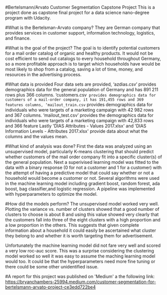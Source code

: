 #Bertelsmann/Arvato Customer Segmentation Capstone Project
This is a project done as capstone final project for a data science nano-degree program with Udacity. 

#What is the Bertelsman-Arvato company? 
They are German company that provides services in customer support, information technology, logistics, and finance. 

#What is the goal of the project? 
The goal is to identify potential customers for a mail order catalog of organic and healthy products. It would not be cost efficient to send out 
catalogs to every household throughout Germany, so a more profitable approach is to target which households have would be most likely to shop from a 
catalog, saving a lot of time, money, and resources in the advertising process.

#What data is provided
Four data sets are provided, ‘azdias.csv’ provides demographics data for the general population of Germany and has 891 211 rows plus 366 columns. 
‘customers.csv` provides demographics data for customers of a mail-order company, it has 191,455 rows and 369 features columns, ‘mailout_train.csv` 
provides demographics data for individuals who were targets of a marketing campaign with 42 982 rows and 367 columns. 
‘mailout_test.csv’ provides the demographics data for individuals who were targets of a marketing campaign with 42,833 rows and 366 feature 
Lastly 'DIAS Attributes - Values 2017.xlsx' and 'DIAS Information Levels - Attributes 2017.xlsx' provide data about what the columns and the values mean.

#What kind of analysis was done?
First the data was analyzed using an unsupervised model, particularly K-means clustering that should predict whether customers of the mail order company 
fit into a specific cluster(s) of the general population. Next a superivised learning model was fitted to the data with a binary response (0 for not a 
customer and 1 for a customer) with the attempt of having a predictive model that could say whether or not a household would become a customer or not. 
Several algorithms were used in the machine learning model including gradient boost, random forest, ada boost, bag classifier,and logistic regression.
A pipeline was implemented with hyperparameters to optimize the model. 

#How did the models perform?
The unsupervised model worked very well. Plotting the variance vs. number of clusters showed that a good number of clusters to choose is about 8 and using
this value showed very clearly that the customers fall into three of the eight clusters with a high proportion and a low proportion in the others. This
suggests that given complete information about a household it could easily be ascertained what cluster they belong to and whether it is worth targeting them
for advertisement. 

Unfortunately the machine learning model did not fare very well and scored a very low roc-auc score. This was a surprise considering the clustering model 
worked so well it was easy to assume the maching learning model would too. It could be that the hyperparameters need more fine tuning or there could be 
some other unidentified issue. 

#A report for this project was published on 'Medium' a the following link: https://bryanchambers-25994.medium.com/customer-segmentation-for-bertelsmann-arvato-project-ce3edd722be4

